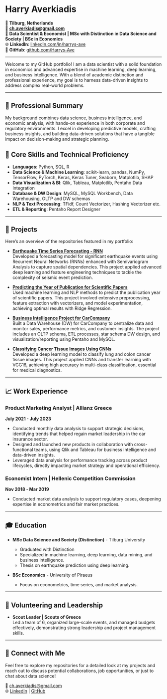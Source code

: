 # Harry Averkiadis

📍 **Tilburg, Netherlands**  
📧 **[ch.averkiadis@gmail.com](mailto:ch.averkiadis@gmail.com)**  
💼 **Data Scientist & Economist | MSc with Distinction in Data Science and Society | BSc in Economics**  
🌐 **LinkedIn**: [linkedin.com/in/harrys-ave](https://www.linkedin.com/in/averkiadis/)  
🔗 **GitHub**: [github.com/Harrys-Ave](https://github.com/Harrys-Ave)  

---

Welcome to my GitHub portfolio! I am a data scientist with a solid foundation in economics and advanced expertise in machine learning, deep learning, and business intelligence. With a blend of academic distinction and professional experience, my goal is to harness data-driven insights to address complex real-world problems.

---

## 🔹 Professional Summary

My background combines data science, business intelligence, and economic analysis, with hands-on experience in both corporate and regulatory environments. I excel in developing predictive models, crafting business insights, and building data-driven solutions that have a tangible impact on decision-making and strategic planning.


## 🔹 Core Skills and Technical Proficiency

- **Languages**: Python, SQL, R
- **Data Science & Machine Learning**: scikit-learn, pandas, NumPy, TensorFlow, PyTorch, Keras, Keras Tuner, Seaborn, Matplotlib, SHAP
- **Data Visualization & BI**: Qlik, Tableau, Matplotlib, Pentaho Data Integration
- **Database & DW Design**: MySQL, MySQL Workbench, Data Warehousing, OLTP and DW schemas
- **NLP & Text Processing**: TFidf, Count Vectorizer, Hashing Vectorizer etc.
- **ETL & Reporting**: Pentaho Report Designer

---

## 📂 Projects

Here’s an overview of the repositories featured in my portfolio:

- **[Earthquake Time Series Forecasting - RNN](https://github.com/Harrys-Ave/Earthquake-Time-Series-Forecasting-RNN)**  
   Developed a forecasting model for significant earthquake events using Recurrent Neural Networks (RNNs) enhanced with Semivariogram Analysis to capture spatial dependencies. This project applied advanced deep learning and feature engineering techniques to tackle the complexity of seismic event prediction.

- **[Predicting the Year of Publication for Scientific Papers](https://github.com/Harrys-Ave/Year-of-Publication-Prediction)**  
   Used machine learning and NLP methods to predict the publication year of scientific papers. This project involved extensive preprocessing, feature extraction with vectorizers, and model experimentation, achieving optimal results with Ridge Regression.

- **[Business Intelligence Project for CarCompany](https://github.com/Harrys-Ave/CarCompany-Business-Intelligence-Project)**  
   Built a Data Warehouse (DW) for CarCompany to centralize data and monitor sales, performance metrics, and customer insights. The project includes an OLTP schema, ETL processes, star schema DW design, and visualization/reporting using Pentaho and MySQL.

- **[Classifying Cancer Tissue Images Using CNNs](https://github.com/Harrys-Ave/Lung-Colon-Cancer-Classification-CNNs)**  
   Developed a deep learning model to classify lung and colon cancer tissue images. This project applied CNNs and transfer learning with VGG16, achieving high accuracy in multi-class classification, essential for medical diagnostics.

---

## 📈 Work Experience

### Product Marketing Analyst | Allianz Greece
**July 2021 - July 2023**

- Conducted monthly data analysis to support strategic decisions, identifying trends that helped regain market leadership in the car insurance sector.
- Designed and launched new products in collaboration with cross-functional teams, using Qlik and Tableau for business intelligence and data-driven insights.
- Leveraged data analysis for performance tracking across product lifecycles, directly impacting market strategy and operational efficiency.

### Economist Intern | Hellenic Competition Commission
**Nov 2018 - Mar 2019**

- Conducted market data analysis to support regulatory cases, deepening expertise in econometrics and fair market practices.

---

## 🎓 Education

- **MSc Data Science and Society (Distinction)** - Tilburg University
  - Graduated with Distinction
  - Specialized in machine learning, deep learning, data mining, and business intelligence.
  - Thesis on earthquake prediction using deep learning.
  
- **BSc Economics** - University of Piraeus
  - Focus on econometrics, time series, and market analysis.

---

## 🌱 Volunteering and Leadership

- **Scout Leader | Scouts of Greece**  
  Led a team of 6, organized large-scale events, and managed budgets effectively, demonstrating strong leadership and project management skills.


---

## 💼 Connect with Me

Feel free to explore my repositories for a detailed look at my projects and reach out to discuss potential collaborations, job opportunities, or just to chat about data science!

📧 [ch.averkiadis@gmail.com](mailto:ch.averkiadis@gmail.com)  
🌐 [LinkedIn](https://www.linkedin.com/in/averkiadis) | [GitHub](https://github.com/Harrys-Ave)
